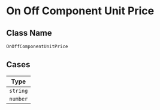 
# On Off Component Unit Price

## Class Name

`OnOffComponentUnitPrice`

## Cases

| Type |
|  --- |
| `string` |
| `number` |

